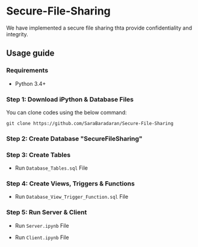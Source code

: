# Secure-File-Sharing

We have implemented a secure file sharing thta provide confidentiality and integrity. 

## Usage guide

### Requirements
* Python 3.4+

### Step 1: Download iPython & Database Files
You can clone codes using the below command:
```
git clone https://github.com/SaraBaradaran/Secure-File-Sharing
```

### Step 2: Create Database "SecureFileSharing"

### Step 3: Create Tables 
  - Run `Database_Tables.sql` File

### Step 4: Create Views, Triggers & Functions 
  - Run `Database_View_Trigger_Function.sql` File

### Step 5: Run Server & Client
  - Run `Server.ipynb` File

  - Run `Client.ipynb` File
